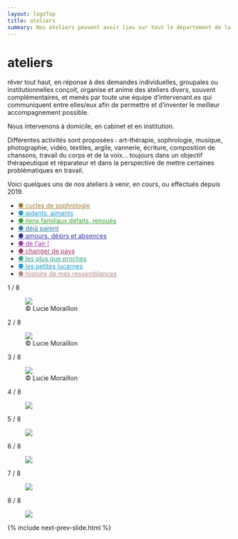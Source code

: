 ```yaml
---
layout: logoTop
title: ateliers
summary: Nos ateliers peuvent avoir lieu sur tout le département de la Saône et Loire, au domicile des personnes, en institution et aussi en cabinet à Buffières dans le sud du département.
---
```


<h1>ateliers</h1>
<p class="intro-text"><span class="rever-typog">rêver tout haut</span>, en réponse à des demandes individuelles, groupales ou institutionnelles conçoit, organise et anime des ateliers divers, souvent complémentaires, et menés par toute une équipe d’intervenant.es qui communiquent entre elles/eux afin de permettre et d’inventer le meilleur accompagnement possible.
</p>
<p class="intro-text">Nous intervenons à domicile, en cabinet et en institution.
</p>
<p class="intro-text">Différentes activités sont proposées : art-thérapie, sophrologie, musique, photographie, vidéo, textiles, argile, vannerie, écriture, composition de chansons, travail du corps et de la voix... toujours dans un objectif thérapeutique et réparateur et dans la perspective de mettre certaines problématiques en travail.
</p>

<p class="intro-text">Voici quelques uns de nos ateliers à venir, en cours, ou effectués depuis 2019.
</p>
<ul class="center-text">
  <li><a style="color: hsl(40.6,50.5%,42%)" href="/cycles-de-sophrologie">●&nbsp;cycles de sophrologie</a></li>

  <li><a style="color: #29c" href="/aidants-aimants">●&nbsp;aidants, aimants</a></li>

  <li><a style="color: hsl(120,50%,42%)" href="/liens-familiaux">●&nbsp;liens familiaux défaits, renoués</a>
  </li>

  <li><a style="color: hsl(200,50%,42%)" href="/deja-parent">●&nbsp;déjà parent</a></li>

  <li><a style="color: hsl(240,50%,42%)" href="/amours-desirs-et-absences">●&nbsp;amours, désirs et absences</a>
  </li>

  <li><a style="color: hsl(300,50%,42%)" href="/de-l-air">●&nbsp;de l'air&nbsp;!</a></li>

  <li><a style="color: hsl(330,50%,42%)" href="/changer-de-pays">●&nbsp;changer de pays</a></li>

  <li><a style="color: hsl(165, 50%, 42%)" href="/les-plus-que-proches">●&nbsp;les plus que proches</a></li>

  <li><a style="color: #29c" href="/les-petites-lucarnes">●&nbsp;les petites lucarnes</a></li>

  <li><a style="color: rgb(181, 136, 136)" href="/histoire-de-mes-ressemblances">●&nbsp;histoire de mes ressemblances</a></li>

</ul>
<div class="space-below"></div>
<!-- Slideshow container -->
<div class="slideshow-container" style="position: relative;">

<div class="mySlides">
    <div class="numbertext">1 / 8</div>
    <figure>
      <img src="https://res.cloudinary.com/dnxcesebo/image/upload/f_auto,q_auto,w_800/v1601961322/gatsby-cloudinary/girl-tilted-appareil-photo.svg">
      <figcaption class="figCapCenter">© Lucie Moraillon</figcaption>
    </figure>
  </div>

  <div class="mySlides">
    <div class="numbertext">2 / 8</div>
    <figure>
      <img src="https://res.cloudinary.com/dnxcesebo/image/upload/f_auto,q_auto,w_800/v1601961305/gatsby-cloudinary/walking-far-away.svg">
      <figcaption class="figCap">© Lucie Moraillon</figcaption>
    </figure>
  </div>

  <div class="mySlides">
    <div class="numbertext">3 / 8</div>
    <figure>
      <img src="https://res.cloudinary.com/dnxcesebo/image/upload/f_auto,q_auto,w_800/v1601961300/gatsby-cloudinary/two-photos-side-by-side.svg">
      <figcaption class="figCap">© Lucie Moraillon</figcaption>
    </figure>
  </div>

  <div class="mySlides">
    <div class="numbertext">4 / 8</div>
    <figure>
      <img src="https://res.cloudinary.com/dnxcesebo/image/upload/f_auto,q_auto,w_800/v1601961294/gatsby-cloudinary/grey-bust-pink-wall.svg">
      <figcaption class="figCap"></figcaption>
    </figure>
  </div>

<div class="mySlides">
    <div class="numbertext">5 / 8</div>
    <figure>
      <img src="https://res.cloudinary.com/dnxcesebo/image/upload/v1601961323/gatsby-cloudinary/hands-drawing-chalk-on-black.svg">
      <figcaption class="figCap"></figcaption>
    </figure>
  </div>

<div class="mySlides">
    <div class="numbertext">6 / 8</div>
    <figure>
      <img src="https://res.cloudinary.com/dnxcesebo/image/upload/v1601961316/gatsby-cloudinary/five-hands-colors.svg">
      <figcaption class="figCap"></figcaption>
    </figure>
  </div>

  <div class="mySlides">
    <div class="numbertext">7 / 8</div>
    <figure>
      <img src="https://res.cloudinary.com/dnxcesebo/image/upload/f_auto,q_auto,w_800/v1601961318/gatsby-cloudinary/portrait-etched-on-black.svg">
      <figcaption class="figCap"></figcaption>
    </figure>
  </div>

  <div class="mySlides">
    <div class="numbertext">8 / 8</div>
    <figure>
      <img src="https://res.cloudinary.com/dnxcesebo/image/upload/f_auto,q_auto,w_800/v1601961301/gatsby-cloudinary/text-dans-le-noir.svg">
      <figcaption class="figCap"></figcaption>
    </figure>
  </div>
  
 {% include next-prev-slide.html %}


</div>
<br>

<script type="text/javascript" src="/js/slideshow.js"></script>
